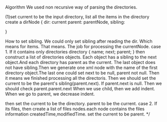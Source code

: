 
Algorithm
We used non recursive way of parsing the directories.

(1)set current to be the input directory, list all the items in the directory
create a dirNode {
    dir: current
    parent: parentNode,
    sibling:

}

How to set sibling. We could only set sibling after reading the dir. Which means for items. That means.
The job for processing the currentNode.
case 1. If it contains only directories 
directory {
    name;
    next;
    parent;
}
then construct a list of directories objects. Each object has a sibling to the next object.And each directory 
has parent as the current.
The last object does not have sibling.Then we generate one xml node with the name of the first directory object.The last one
could set next to be null, parent not null. Then it means we finished processing all the directoris. Then we should
set the current to be the parent's sibling(parent.next). If parent.next is null. Then we should check parent.parent.next
When we use child, then we add indent. When we go to parent, we decrease indent.

then set the current to be the directory. parent to be the current.
case 2. If its files, then create a list of files nodes.each node contains the files information createdTime,modifiedTime.
set the current to be parent.
*/ 
